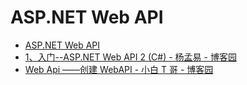 # ASP.NET Web API

- [ASP.NET Web API](<https://docs.microsoft.com/en-us/previous-versions/aspnet/hh833994(v=vs.108)>)
- [1、入门--ASP.NET Web API 2 (C#) - 杨孟易 - 博客园](https://www.cnblogs.com/yangmengyi/p/4233971.html)
- [Web Api ——创建 WebAPI - 小白 T 哥 - 博客园](https://www.cnblogs.com/xtblog/p/8099382.html)
